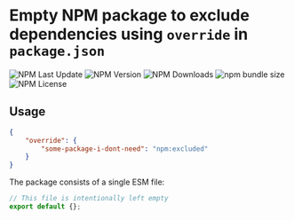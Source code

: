 # Empty NPM package to exclude dependencies using `override` in `package.json`

![NPM Last Update](https://img.shields.io/npm/last-update/excluded)
![NPM Version](https://img.shields.io/npm/v/excluded)
![NPM Downloads](https://img.shields.io/npm/dm/excluded)
![npm bundle size](https://img.shields.io/bundlephobia/min/excluded)
![NPM License](https://img.shields.io/npm/l/excluded)

## Usage

```json
{
    "override": {
        "some-package-i-dont-need": "npm:excluded"
    }
}
```

The package consists of a single ESM file:

```javascript
// This file is intentionally left empty
export default {};
```
